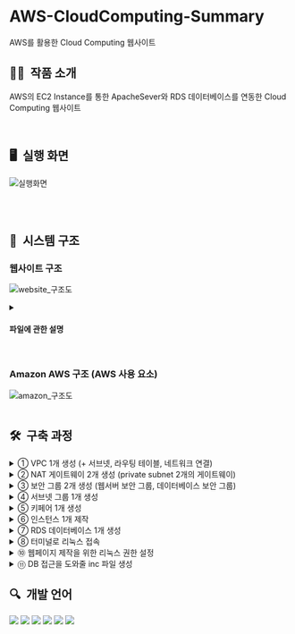 # AWS-CloudComputing-Summary
AWS를 활용한 Cloud Computing 웹사이트

## ✍🏻&nbsp; 작품 소개
AWS의 EC2 Instance를 통한 ApacheSever와 RDS 데이터베이스를 연동한 Cloud Computing 웹사이트

<br>
 
## 🖥&nbsp; 실행 화면
![실행화면](https://github.com/kyum-q/AWS-CloudComputing-Summary/assets/109158497/9067843f-02ee-4ed1-b66c-cb1e1aaace2c)

<br><br>

## 📍&nbsp; 시스템 구조

### 웹사이트 구조
![website_구조도](https://github.com/kyum-q/AWS-CloudComputing-Summary/assets/109158497/98d9533b-61c9-4ab9-8e71-8668eef1c4ae)

<details>
  <summary>
<h4>파일에 관한 설명</h4>
  </summary>
  
  -	Index.html: 첫 화면, 바로 index.php로 로드 실행
  -	addImage.html: RDS 데이터베이스에 이미지 추가 화면
  -	addFill.html: RDS 데이터베이스에 파일(PDF) 추가 화면
 
  <br>
  
  -	menu.css: 상단 메뉴바 Style file
  -	index.css: index.php Style file
  -	contentLeaning.css: contentLeaning.php Style file
  -	trend.css: trend.php Style file
  -	skill.css: skill.php Style file
  
  <br>
  
  -	index.php: 홈 화면
  -	contentLeaning.php: 간단한 주차면 학습 내용 및 학습 자료 화면
  -	trend.php: Cloud Computing 기술 동향 화면 (기사 링크 포함)
  -	skill.php: Cloud Computing 개념 및 기술 정리 화면
  -	imageUpload.php: RDS 이미지 업로드 구현 (Images 데이터베이스 생성 및 추가
  -	imageView.php: RDS에 저장된 이미지 가져와서 출력 (Images 데이터베이스 가져오기)
  -	getImage.php: 이미지 이름을 매개변수로 받고 이미지 원본을 제공하는 함수 포함
  -	fileUpload.php: RDS 파일 업로드 구현 (PDFs 데이터베이스 생성 및 추가)
  -	fileDelete.php: RDS 해당 주차인 파일 삭제 구현 (PDFs 데이터베이스에서 삭제)
  -	fileView.php: RDS에 저장된 파일 가져와서 출력 (PDFs 데이터베이스 가져오기)
  -	getFile.php: 파일 주차를 매개변수로 받고 해당 주차 파일들을 제공하는 함수 포함

</details>
<br>

### Amazon AWS 구조 (AWS 사용 요소)
![amazon_구조도](https://github.com/kyum-q/AWS-CloudComputing-Summary/assets/109158497/8fbec3f4-f8e4-4779-b68f-a4d6461fd473)
<br><br>

## 🛠&nbsp; 구축 과정
<details>
  <summary>①	VPC 1개 생성 (+ 서브넷, 라우팅 테이블, 네트워크 연결)</summary>
  <img alt="" src="https://github.com/kyum-q/AWS-CloudComputing-Summary/assets/109158497/3e166a71-6a15-433d-a6e4-155260f856b4">
</details>

<details>
  <summary>②	NAT 게이트웨이 2개 생성 (private subnet 2개의 게이트웨이)</summary>
  <img src="https://github.com/kyum-q/AWS-CloudComputing-Summary/assets/109158497/3ff4b941-c4c8-4098-884c-ed83b0cf0c1f">
</details>

<details>
  <summary>③	보안 그룹 2개 생성 (웹서버 보안 그룹, 데이터베이스 보안 그룹)</summary>
  <img src="https://github.com/kyum-q/AWS-CloudComputing-Summary/assets/109158497/507e7ded-ad7a-49c0-b755-56e7dd4cd9c1">
</details>

<details>
  <summary>④	서브넷 그룹 1개 생성</summary>
  <img src="https://github.com/kyum-q/AWS-CloudComputing-Summary/assets/109158497/649efcda-efaa-47e2-bb68-49c04f20c005">
</details>

<details>
  <summary>⑤	키페어 1개 생성</summary>
  <img src="https://github.com/kyum-q/AWS-CloudComputing-Summary/assets/109158497/33095408-0df7-4178-b2be-737b7c8df900">
</details>

<details>
  <summary>⑥	인스턴스 1개 제작</summary>
  <img src="https://github.com/kyum-q/AWS-CloudComputing-Summary/assets/109158497/64f67beb-ce0c-4f56-b660-c20be4702e33">
</details>

<details>
  <summary>⑦	RDS 데이터베이스 1개 생성</summary>
  <img src="https://github.com/kyum-q/AWS-CloudComputing-Summary/assets/109158497/4debc406-9cc2-4dce-adb9-1fec747064cf">
  <img src="https://github.com/kyum-q/AWS-CloudComputing-Summary/assets/109158497/f4e29853-78ac-459d-b450-32a6bb2756c5">
</details>

<details>
  <summary>⑧	터미널로 리눅스 접속</summary>

  ``` 
 cd Desktop/cloudComputing/aws/project // 키페어 위치로 이동
 chmod 400 A-kkm-ohio.pem // 키페어 권한 설정
 ssh -i "A-kkm-ohio.pem" ec2-user@18.190.239.196 // 리눅스 접속 (키페어와 리눅스 IP 필요)
```

</details>

<details>
  <summary>⑩	웹페이지 제작을 위한 리눅스 권한 설정</summary>
  
```
	cd /var/www
	sudo chown ec2-user html
	sudo mkdir inc
	sudo chown ec2-user inc
```

</details>

<details>
  <summary>⑪	DB 접근을 도와줄 inc 파일 생성</summary>
  
```
  cd /var/www/inc
	vi dbinfo.inc
	DB 연결 정보 작성 및 저장
```

<img src="https://github.com/kyum-q/AWS-CloudComputing-Summary/assets/109158497/7a749c31-313a-43a7-a90c-a20048293673">
</details>

## 🔍&nbsp; 개발 언어
<img src="https://img.shields.io/badge/HTML-E34F26?style=for-the-badge&logo=Html5&logoColor=white"> <img src="https://img.shields.io/badge/CSS-1572B6?style=for-the-badge&logo=Css3&logoColor=white"> <img src="https://img.shields.io/badge/JavaScript-F7DF1E?style=for-the-badge&logo=JavaScript&logoColor=white"> <img src="https://img.shields.io/badge/PHP-777BB4?style=for-the-badge&logo=php&logoColor=white"> <img src="https://img.shields.io/badge/Amazon RDS-527FFF?style=for-the-badge&logo=amazonrds&logoColor=white"> <img src="https://img.shields.io/badge/Amazon EC2-FF9900?style=for-the-badge&logo=amazonec2&logoColor=white">
